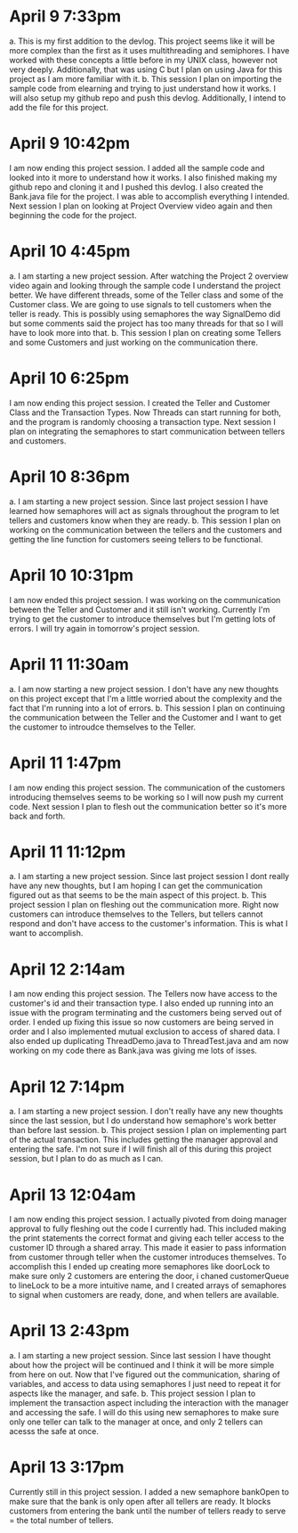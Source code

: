 # April 9 7:33pm

a. This is my first addition to the devlog. This project seems like it will be more complex than the first as it uses multithreading and semiphores. I have worked with these concepts a little before in my UNIX class, however not very deeply. Additionally, that was using C but I plan on using Java for this project as I am more familiar with it. 
b. This session I plan on importing the sample code from elearning and trying to just understand how it works. I will also setup my github repo and push this devlog. Additionally, I intend to add the file for this project. 

# April 9 10:42pm
I am now ending this project session. I added all the sample code and looked into it more to understand how it works. I also finished making my github repo and cloning it and I pushed this devlog. I also created the Bank.java file for the project. I was able to accomplish everything I intended. Next session I plan on looking at Project Overview video again and then beginning the code for the project. 


# April 10 4:45pm
a. I am starting a new project session. After watching the Project 2 overview video again and looking through the sample code I understand the project better. We have different threads, some of the Teller class and some of the Customer class. We are going to use signals to tell customers when the teller is ready. This is possibly using semaphores the way SignalDemo did but some comments said the project has too many threads for that so I will have to look more into that. 
b. This session I plan on creating some Tellers and some Customers and just working on the communication there. 


# April 10 6:25pm
I am now ending this project session. I created the Teller and Customer Class and the Transaction Types. Now Threads can start running for both, and the program is randomly choosing a transaction type. Next session I plan on integrating the semaphores to start communication between tellers and customers. 


# April 10 8:36pm
a. I am starting a new project session. Since last project session I have learned how semaphores will act as signals throughout the program to let tellers and customers know when they are ready.
b. This session I plan on working on the communication between the tellers and the customers and getting the line function for customers seeing tellers to be functional. 

# April 10 10:31pm
I am now ended this project session. I was working on the communication between the Teller and Customer and it still isn't working. Currently I'm trying to get the customer to introduce themselves but I'm getting lots of errors. I will try again in tomorrow's project session. 

# April 11 11:30am
a. I am now starting a new project session. I don't have any new thoughts on this project except that I'm a little worried about the complexity and the fact that I'm running into a lot of errors. 
b. This session I plan on continuing the communication between the Teller and the Customer and I want to get the customer to introudce themselves to the Teller. 

# April 11 1:47pm
I am now ending this project session. The communication of the customers introducing themselves seems to be working so I will now push my current code. Next session I plan to flesh out the communication better so it's more back and forth. 

# April 11 11:12pm
a. I am starting a new project session. Since last project session I dont really have any new thoughts, but I am hoping I can get the communication figured out as that seems to be the main aspect of this project. 
b. This project session I plan on fleshing out the communication more. Right now customers can introduce themselves to the Tellers, but tellers cannot respond and don't have access to the customer's information. This is what I want to accomplish. 

# April 12 2:14am
I am now ending this project session. The Tellers now have access to the customer's id and their transaction type. I also ended up running into an issue with the program terminating and the customers being served out of order. I ended up fixing this issue so now customers are being served in order and I also implemented mutual exclusion to access of shared data. I also ended up duplicating ThreadDemo.java to ThreadTest.java and am now working on my code there as Bank.java was giving me lots of isses. 

# April 12 7:14pm
a. I am starting a new project session. I don't really have any new thoughts since the last session, but I do understand how semaphore's work better than before last session.
b. This project session I plan on implementing part of the actual transaction. This includes getting the manager approval and entering the safe. I'm not sure if I will finish all of this during this project session, but I plan to do as much as I can. 


# April 13 12:04am
I am now ending this project session. I actually pivoted from doing manager approval to fully fleshing out the code I currently had. This included making the print statements the correct format and giving each teller access to the customer ID through a shared array. This made it easier to pass information from customer through teller when the customer introduces themselves. To accomplish this I ended up creating more semaphores like doorLock to make sure only 2 customers are entering the door, i chaned customerQueue to lineLock to be a more intuitive name, and I created arrays of semaphores to signal when customers are ready, done, and when tellers are available.  


# April 13 2:43pm
a. I am starting a new project session. Since last session I have thought about how the project will be continued and I think it will be more simple from here on out. Now that I've figured out the communication, sharing of variables, and access to data using semaphores I just need to repeat it for aspects like the manager, and safe. 
b. This project session I plan to implement the transaction aspect including the interaction with the manager and accessing the safe. I will do this using new semaphores to make sure only one teller can talk to the manager at once, and only 2 tellers can acesss the safe at once. 

# April 13 3:17pm
Currently still in this project session. I added a new semaphore bankOpen to make sure that the bank is only open after all tellers are ready. It blocks customers from entering the bank until the number of tellers ready to serve = the total number of tellers. 



